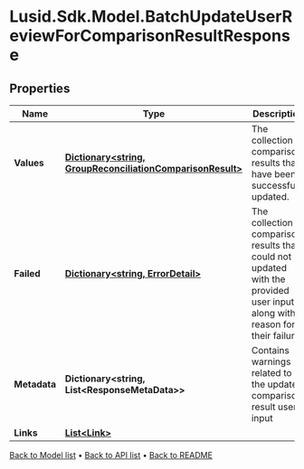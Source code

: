 # Lusid.Sdk.Model.BatchUpdateUserReviewForComparisonResultResponse

## Properties

Name | Type | Description | Notes
------------ | ------------- | ------------- | -------------
**Values** | [**Dictionary&lt;string, GroupReconciliationComparisonResult&gt;**](GroupReconciliationComparisonResult.md) | The collection of comparison results that have been successfully updated. | [optional] 
**Failed** | [**Dictionary&lt;string, ErrorDetail&gt;**](ErrorDetail.md) | The collection of comparison results that could not be updated with the provided user input along with a reason for their failure. | [optional] 
**Metadata** | **Dictionary&lt;string, List&lt;ResponseMetaData&gt;&gt;** | Contains warnings related to the updated comparison result user input | [optional] 
**Links** | [**List&lt;Link&gt;**](Link.md) |  | [optional] 

[Back to Model list](../README.md#documentation-for-models) &#8226; [Back to API list](../README.md#documentation-for-api-endpoints) &#8226; [Back to README](../README.md)

